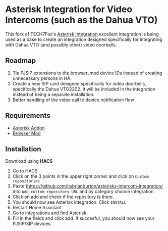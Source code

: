 # Asterisk Integration for Video Intercoms (such as the Dahua VTO)

This fork of TECH7Fox's [Asterisk Integration](https://github.com/TECH7Fox/Asterisk-integration) excellent integration is being used as a base to create an integration designed specifically for integrating with Dahua VTO (and possibly other) video doorbells.

## Roadmap
1. Tie PJSIP extensions to the browser_mod device IDs instead of creating unnecessary persons in HA.
2. Create a new SIP card designed specifically for video doorbells, specifically the Dahua VTO2202.  It will be included in the integration instead of being a separate installation.
3. Better handling of the video call to device notification flow

## Requirements
* [Asterisk Addon](https://github.com/TECH7Fox/asterisk-hass-addons)
* [Browser Mod](https://github.com/thomasloven/hass-browser_mod)


## Installation
Download using **HACS**
 1. Go to HACS
 2. Click on the 3 points in the upper right corner and click on `Custom repositories`
 3. Paste (https://github.com/itsbrianburton/asterisks-intercom-integration/ into `Add custom repository URL` and by category choose Integration
 4. Click on add and check if the repository is there.
 5. You should now see Asterisk integration. Click `INSTALL`
 6. Restart Home Assistant.
 7. Go to integrations and find Asterisk.
 8. Fill in the fields and click add. If succesful, you should now see your PJSIP/SIP devices.
